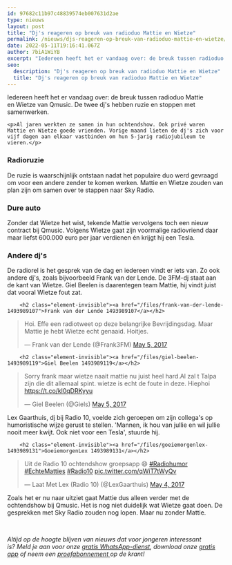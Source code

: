```yaml
---
id: 97682c11b97c48839574eb007631d2ae
type: nieuws
layout: post
title: "Dj's reageren op breuk van radioduo Mattie en Wietze"
permalink: /nieuws/djs-reageren-op-breuk-van-radioduo-mattie-en-wietze/
date: 2022-05-11T19:16:41.067Z
author: 7biA1WiYB
excerpt: "Iedereen heeft het er vandaag over: de breuk tussen radioduo Mattie en Wietze van Qmusic. De twee dj's hebben ruzie en stoppen met samenwerken.  "
seo:
  description: "Dj's reageren op breuk van radioduo Mattie en Wietze"
  title: "Dj's reageren op breuk van radioduo Mattie en Wietze"
---
```

Iedereen heeft het er vandaag over: de breuk tussen radioduo Mattie en Wietze van Qmusic. De twee dj's hebben ruzie en stoppen met samenwerken.  

    <p>Al jaren werkten ze samen in hun ochtendshow. Ook privé waren Mattie en Wietze goede vrienden. Vorige maand lieten de dj's zich voor vijf dagen aan elkaar vastbinden om hun 5-jarig radiojubileum te vieren.</p>
<h3>Radioruzie</h3>
<p>De ruzie is waarschijnlijk ontstaan nadat het populaire duo werd gevraagd om voor een andere zender te komen werken. Mattie en Wietze zouden van plan zijn om samen over te stappen naar Sky Radio.</p>
<h3>Dure auto</h3>
<p>Zonder dat Wietze het wist, tekende Mattie vervolgens toch een nieuw contract bij Qmusic. Volgens Wietze gaat zijn voormalige radiovriend daar maar liefst 600.000 euro per jaar verdienen én krijgt hij een Tesla.</p>
<h3>Andere dj's</h3>
<p>De radiorel is het gesprek van de dag en iedereen vindt er iets van. Zo ook andere dj's, zoals bijvoorbeeld Frank van der Lende. De 3FM-dj staat aan de kant van Wietze. Giel Beelen is daarentegen team Mattie, hij vindt juist dat vooral Wietze fout zat.</p>
<p><div class="media media-element-container media-default"><div id="file-417099" class="file file-document file-text-oembed">

        <h2 class="element-invisible"><a href="/files/frank-van-der-lende-1493989107">Frank van der Lende 1493989107</a></h2>
    
  
  <div class="content">
    
<blockquote class="twitter-tweet" data-width="550"><p lang="nl" dir="ltr">Hoi. Effe een radiotweet op deze belangrijke Bevrijdingsdag. Maar Mattie je hebt Wietze echt genaaid. Hoitjes.</p>&mdash; Frank van der Lende (@Frank3FM) <a href="https://twitter.com/Frank3FM/status/860378363617308672?ref_src=twsrc%5Etfw">May 5, 2017</a></blockquote>
<script async="" src="https://platform.twitter.com/widgets.js" charset="utf-8"></script>
  </div>

  
</div>
</div>
<p><div class="media media-element-container media-default"><div id="file-417100" class="file file-document file-text-oembed">

        <h2 class="element-invisible"><a href="/files/giel-beelen-1493989119">Giel Beelen 1493989119</a></h2>
    
  
  <div class="content">
    
<blockquote class="twitter-tweet" data-width="550"><p lang="nl" dir="ltr">Sorry frank maar wietze naait mattie nu juist heel hard.Al zal t Talpa zijn die dit allemaal spint. wietze is echt de foute in deze. Hiephoi <a href="https://t.co/kl0qDRKyyu">https://t.co/kl0qDRKyyu</a></p>&mdash; Giel Beelen (@Giels) <a href="https://twitter.com/Giels/status/860382648753061888?ref_src=twsrc%5Etfw">May 5, 2017</a></blockquote>
<script async="" src="https://platform.twitter.com/widgets.js" charset="utf-8"></script>
  </div>

  
</div>
</div>
<p>Lex Gaarthuis, dj bij Radio 10, voelde zich geroepen om zijn collega's op humoristische wijze gerust te stellen. 'Mannen, ik hou van jullie en wil jullie nooit meer kwijt. Ook niet voor een Tesla', stuurde hij.</p>
<p><div class="media media-element-container media-default"><div id="file-417101" class="file file-document file-text-oembed">

        <h2 class="element-invisible"><a href="/files/goeiemorgenlex-1493989131">GoeiemorgenLex 1493989131</a></h2>
    
  
  <div class="content">
    
<blockquote class="twitter-tweet" data-width="550"><p lang="nl" dir="ltr">Uit de Radio 10 ochtendshow groepsapp 😄 <a href="https://twitter.com/hashtag/Radiohumor?src=hash&amp;ref_src=twsrc%5Etfw">#Radiohumor</a> <a href="https://twitter.com/hashtag/EchteMatties?src=hash&amp;ref_src=twsrc%5Etfw">#EchteMatties</a> <a href="https://twitter.com/hashtag/Radio10?src=hash&amp;ref_src=twsrc%5Etfw">#Radio10</a> <a href="https://t.co/qWiT7tWyQv">pic.twitter.com/qWiT7tWyQv</a></p>&mdash; Laat Met Lex (Radio 10) (@LexGaarthuis) <a href="https://twitter.com/LexGaarthuis/status/860177870165037056?ref_src=twsrc%5Etfw">May 4, 2017</a></blockquote>
<script async="" src="https://platform.twitter.com/widgets.js" charset="utf-8"></script>
  </div>

  
</div>
</div>
<p>Zoals het er nu naar uitziet gaat Mattie dus alleen verder met de ochtendshow bij Qmusic. Het is nog niet duidelijk wat Wietze gaat doen. De gesprekken met Sky Radio zouden nog lopen. Maar nu zonder Mattie.</p>
<p> </p>
<p><em>Altijd op de hoogte blijven van nieuws dat voor jongeren interessant is? Meld je aan voor onze </em><a href="https://original.sevendays.nl/whatsapp"><em>gratis WhatsApp-dienst</em></a><em>, download onze </em><a href="https://original.sevendays.nl/app"><em>gratis app</em></a><em> of neem een </em><a href="https://abonneren.sevendays.nl/abonneren/abonnementen/ae/artikel"><em>proefabonnement </em></a><em>op de krant!</em></p>
<p> </p>  
